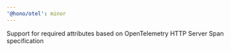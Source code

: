 ```yaml
---
'@hono/otel': minor
---
```


Support for required attributes based on OpenTelemetry HTTP Server Span specification
